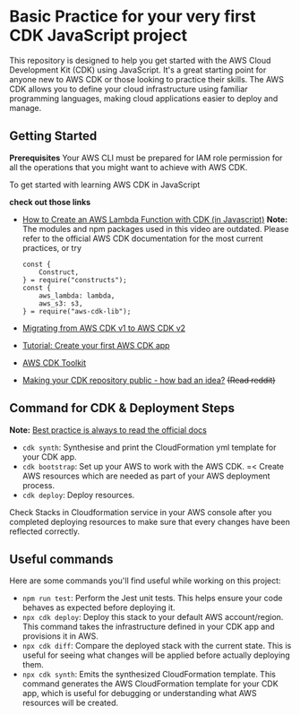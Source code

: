 # Basic Practice for your very first CDK JavaScript project

This repository is designed to help you get started with the AWS Cloud Development Kit (CDK) using JavaScript. It's a great starting point for anyone new to AWS CDK or those looking to practice their skills. The AWS CDK allows you to define your cloud infrastructure using familiar programming languages, making cloud applications easier to deploy and manage.

## Getting Started

**Prerequisites**
Your AWS CLI must be prepared for IAM role permission for all the operations that you might want to achieve with AWS CDK.

To get started with learning AWS CDK in JavaScript

**check out those links**
- [How to Create an AWS Lambda Function with CDK (in Javascript)](https://www.youtube.com/watch?v=1YrmUzOjIqE)
    **Note:** 
    The modules and npm packages used in this video are outdated. Please refer to the official AWS CDK documentation for the most current practices, or try
    ```
    const {
        Construct,
    } = require("constructs");
    const {    
        aws_lambda: lambda,
        aws_s3: s3,
    } = require("aws-cdk-lib");
    ```

- [Migrating from AWS CDK v1 to AWS CDK v2](https://docs.aws.amazon.com/cdk/v2/guide/migrating-v2.html)
- [Tutorial: Create your first AWS CDK app](https://docs.aws.amazon.com/cdk/v2/guide/hello_world.html)
- [AWS CDK Toolkit](https://www.npmjs.com/package/aws-cdk)
- [Making your CDK repository public - how bad an idea?](https://www.reddit.com/r/aws/comments/10zb5mt/making_your_cdk_repository_public_how_bad_an_idea/) ~~(Read reddit)~~

## Command for CDK & Deployment Steps

**Note:**
    [Best practice is always to read the official docs](https://docs.aws.amazon.com/cdk/v2/guide/cli.html)

- `cdk synth`: Synthesise and print the CloudFormation yml template for your CDK app.
- `cdk bootstrap`: Set up your AWS to work with the AWS CDK. =< Create AWS resources which are needed as part of your AWS deployment process.
- `cdk deploy`: Deploy resources.

Check Stacks in Cloudformation service in your AWS console after you completed deploying resources to make sure that every changes have been reflected correctly.

## Useful commands

Here are some commands you'll find useful while working on this project:

- `npm run test`: Perform the Jest unit tests. This helps ensure your code behaves as expected before deploying it.
- `npx cdk deploy`: Deploy this stack to your default AWS account/region. This command takes the infrastructure defined in your CDK app and provisions it in AWS.
- `npx cdk diff`: Compare the deployed stack with the current state. This is useful for seeing what changes will be applied before actually deploying them.
- `npx cdk synth`: Emits the synthesized CloudFormation template. This command generates the AWS CloudFormation template for your CDK app, which is useful for debugging or understanding what AWS resources will be created.